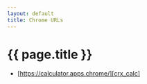 ```yaml
---
layout: default
title: Chrome URLs
---
```


# {{ page.title }}

* [https://calculator.apps.chrome/][crx_calc]

[crx_calc]: https://calculator.apps.chrome/

